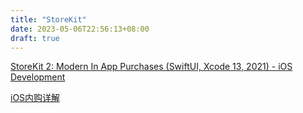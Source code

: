 ```yaml
---
title: "StoreKit"
date: 2023-05-06T22:56:13+08:00
draft: true
---
```


[StoreKit 2: Modern In App Purchases (SwiftUI, Xcode 13, 2021) - iOS Development](https://www.youtube.com/watch?v=JJG3xI5FmFY)

[iOS内购详解](https://juejin.cn/post/7029252038252822564)